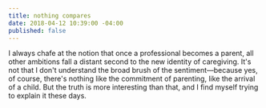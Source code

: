 ```yaml
---
title: nothing compares
date: 2018-04-12 10:39:00 -04:00
published: false
---
```


I always chafe at the notion that once a professional becomes a parent, all other ambitions fall a distant second to the new identity of caregiving. It's not that I don't understand the broad brush of the sentiment—because yes, of course, there's nothing like the commitment of parenting, like the arrival of a child. But the truth is more interesting than that, and I find myself trying to explain it these days.

